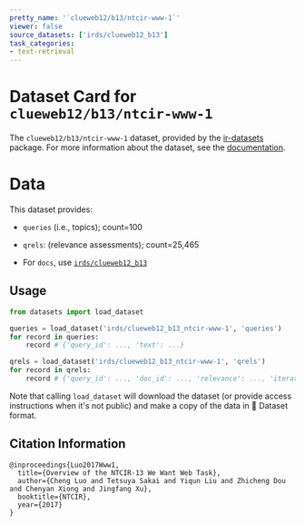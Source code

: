 ```yaml
---
pretty_name: '`clueweb12/b13/ntcir-www-1`'
viewer: false
source_datasets: ['irds/clueweb12_b13']
task_categories:
- text-retrieval
---
```


# Dataset Card for `clueweb12/b13/ntcir-www-1`

The `clueweb12/b13/ntcir-www-1` dataset, provided by the [ir-datasets](https://ir-datasets.com/) package.
For more information about the dataset, see the [documentation](https://ir-datasets.com/clueweb12#clueweb12/b13/ntcir-www-1).

# Data

This dataset provides:
 - `queries` (i.e., topics); count=100
 - `qrels`: (relevance assessments); count=25,465

 - For `docs`, use [`irds/clueweb12_b13`](https://huggingface.co/datasets/irds/clueweb12_b13)

## Usage

```python
from datasets import load_dataset

queries = load_dataset('irds/clueweb12_b13_ntcir-www-1', 'queries')
for record in queries:
    record # {'query_id': ..., 'text': ...}

qrels = load_dataset('irds/clueweb12_b13_ntcir-www-1', 'qrels')
for record in qrels:
    record # {'query_id': ..., 'doc_id': ..., 'relevance': ..., 'iteration': ...}

```

Note that calling `load_dataset` will download the dataset (or provide access instructions when it's not public) and make a copy of the
data in 🤗 Dataset format.

## Citation Information

```
@inproceedings{Luo2017Www1,
  title={Overview of the NTCIR-13 We Want Web Task},
  author={Cheng Luo and Tetsuya Sakai and Yiqun Liu and Zhicheng Dou and Chenyan Xiong and Jingfang Xu},
  booktitle={NTCIR},
  year={2017}
}
```

